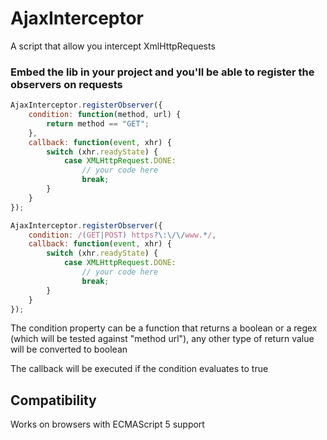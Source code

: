 # AjaxInterceptor
A script that allow you intercept XmlHttpRequests

### Embed the lib in your project and you'll be able to register the observers on requests
```js
AjaxInterceptor.registerObserver({
	condition: function(method, url) {
		return method == "GET";
	},
	callback: function(event, xhr) {
		switch (xhr.readyState) {
			case XMLHttpRequest.DONE:
				// your code here
				break;
		}
	}
});
```

```js
AjaxInterceptor.registerObserver({
	condition: /(GET|POST) https?\:\/\/www.*/,
	callback: function(event, xhr) {
		switch (xhr.readyState) {
			case XMLHttpRequest.DONE:
				// your code here
				break;
		}
	}
});
```

The condition property can be a function that returns a boolean or a regex (which will be tested against "method url"), any other type of return value will be converted to boolean

The callback will be executed if the condition evaluates to true

## Compatibility
Works on browsers with ECMAScript 5 support
